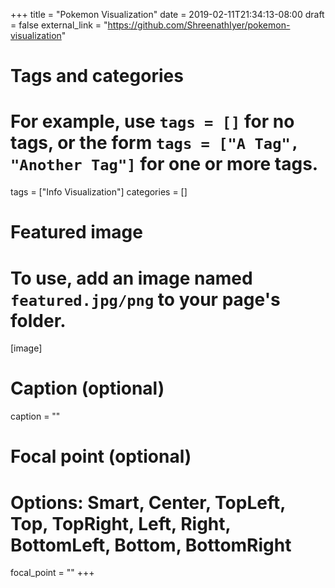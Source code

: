 +++
title = "Pokemon Visualization"
date = 2019-02-11T21:34:13-08:00
draft = false
external_link = "https://github.com/ShreenathIyer/pokemon-visualization"

# Tags and categories
# For example, use `tags = []` for no tags, or the form `tags = ["A Tag", "Another Tag"]` for one or more tags.
tags = ["Info Visualization"]
categories = []

# Featured image
# To use, add an image named `featured.jpg/png` to your page's folder. 
[image]
  # Caption (optional)
  caption = ""

  # Focal point (optional)
  # Options: Smart, Center, TopLeft, Top, TopRight, Left, Right, BottomLeft, Bottom, BottomRight
  focal_point = ""
+++

